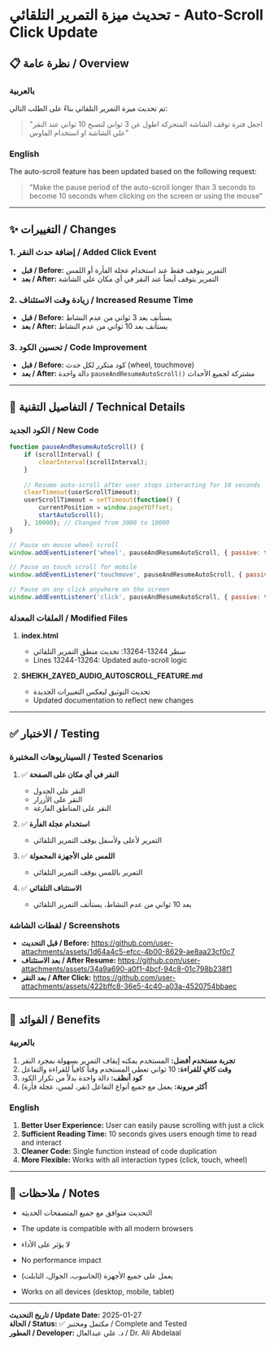 # تحديث ميزة التمرير التلقائي - Auto-Scroll Click Update

## 📋 نظرة عامة / Overview

### بالعربية
تم تحديث ميزة التمرير التلقائي بناءً على الطلب التالي:
> "اجعل فترة توقف الشاشة المتحركة اطول عن 3 ثواني لتصبح 10 ثواني عند النقر علي الشاشة او استخدام الماوس"

### English
The auto-scroll feature has been updated based on the following request:
> "Make the pause period of the auto-scroll longer than 3 seconds to become 10 seconds when clicking on the screen or using the mouse"

---

## ✨ التغييرات / Changes

### 1. إضافة حدث النقر / Added Click Event
- **قبل / Before:** التمرير يتوقف فقط عند استخدام عجلة الفأرة أو اللمس
- **بعد / After:** التمرير يتوقف أيضاً عند النقر في أي مكان على الشاشة

### 2. زيادة وقت الاستئناف / Increased Resume Time
- **قبل / Before:** يستأنف بعد 3 ثواني من عدم النشاط
- **بعد / After:** يستأنف بعد 10 ثواني من عدم النشاط

### 3. تحسين الكود / Code Improvement
- **قبل / Before:** كود متكرر لكل حدث (wheel, touchmove)
- **بعد / After:** دالة واحدة `pauseAndResumeAutoScroll()` مشتركة لجميع الأحداث

---

## 🔧 التفاصيل التقنية / Technical Details

### الكود الجديد / New Code

```javascript
function pauseAndResumeAutoScroll() {
    if (scrollInterval) {
        clearInterval(scrollInterval);
    }
    
    // Resume auto-scroll after user stops interacting for 10 seconds
    clearTimeout(userScrollTimeout);
    userScrollTimeout = setTimeout(function() {
        currentPosition = window.pageYOffset;
        startAutoScroll();
    }, 10000); // Changed from 3000 to 10000
}

// Pause on mouse wheel scroll
window.addEventListener('wheel', pauseAndResumeAutoScroll, { passive: true });

// Pause on touch scroll for mobile
window.addEventListener('touchmove', pauseAndResumeAutoScroll, { passive: true });

// Pause on any click anywhere on the screen
window.addEventListener('click', pauseAndResumeAutoScroll, { passive: true });
```

### الملفات المعدلة / Modified Files

1. **index.html**
   - سطر 13244-13264: تحديث منطق التمرير التلقائي
   - Lines 13244-13264: Updated auto-scroll logic

2. **SHEIKH_ZAYED_AUDIO_AUTOSCROLL_FEATURE.md**
   - تحديث التوثيق ليعكس التغييرات الجديدة
   - Updated documentation to reflect new changes

---

## ✅ الاختبار / Testing

### السيناريوهات المختبرة / Tested Scenarios

1. ✅ **النقر في أي مكان على الصفحة**
   - النقر على الجدول
   - النقر على الأزرار
   - النقر على المناطق الفارغة
   
2. ✅ **استخدام عجلة الفأرة**
   - التمرير لأعلى ولأسفل يوقف التمرير التلقائي
   
3. ✅ **اللمس على الأجهزة المحمولة**
   - التمرير باللمس يوقف التمرير التلقائي
   
4. ✅ **الاستئناف التلقائي**
   - بعد 10 ثواني من عدم النشاط، يستأنف التمرير التلقائي

### لقطات الشاشة / Screenshots

- **قبل التحديث / Before:** https://github.com/user-attachments/assets/1d64a4c5-efcc-4b00-8629-ae8aa23cf0c7
- **بعد الاستئناف / After Resume:** https://github.com/user-attachments/assets/34a9a690-a0f1-4bcf-94c8-01c798b238f1
- **بعد النقر / After Click:** https://github.com/user-attachments/assets/422bffc8-36e5-4c40-a03a-4520754bbaec

---

## 🎯 الفوائد / Benefits

### بالعربية
1. **تجربة مستخدم أفضل:** المستخدم يمكنه إيقاف التمرير بسهولة بمجرد النقر
2. **وقت كافٍ للقراءة:** 10 ثواني تعطي المستخدم وقتاً كافياً للقراءة والتفاعل
3. **كود أنظف:** دالة واحدة بدلاً من تكرار الكود
4. **أكثر مرونة:** يعمل مع جميع أنواع التفاعل (نقر، لمس، عجلة فأرة)

### English
1. **Better User Experience:** User can easily pause scrolling with just a click
2. **Sufficient Reading Time:** 10 seconds gives users enough time to read and interact
3. **Cleaner Code:** Single function instead of code duplication
4. **More Flexible:** Works with all interaction types (click, touch, wheel)

---

## 📝 ملاحظات / Notes

- التحديث متوافق مع جميع المتصفحات الحديثة
- The update is compatible with all modern browsers

- لا يؤثر على الأداء
- No performance impact

- يعمل على جميع الأجهزة (الحاسوب، الجوال، التابلت)
- Works on all devices (desktop, mobile, tablet)

---

**تاريخ التحديث / Update Date:** 2025-01-27  
**الحالة / Status:** ✅ مكتمل ومختبر / Complete and Tested  
**المطور / Developer:** د. علي عبدالعال / Dr. Ali Abdelaal
